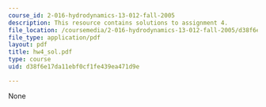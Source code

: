 ```yaml
---
course_id: 2-016-hydrodynamics-13-012-fall-2005
description: This resource contains solutions to assignment 4.
file_location: /coursemedia/2-016-hydrodynamics-13-012-fall-2005/d38f6e17da11ebf0cf1fe439ea471d9e_hw4_sol.pdf
file_type: application/pdf
layout: pdf
title: hw4_sol.pdf
type: course
uid: d38f6e17da11ebf0cf1fe439ea471d9e

---
```

None
